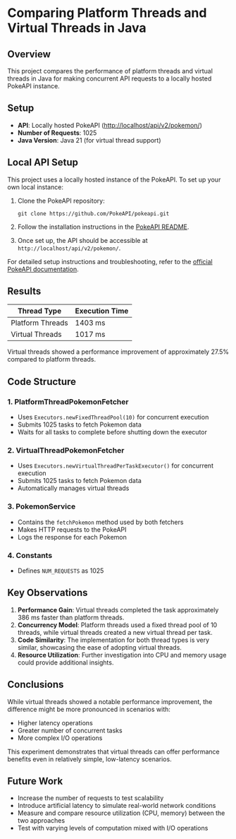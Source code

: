 # Comparing Platform Threads and Virtual Threads in Java

## Overview

This project compares the performance of platform threads and virtual threads in Java for making concurrent API
requests to a locally hosted PokeAPI instance.

## Setup

- **API**: Locally hosted PokeAPI (<http://localhost/api/v2/pokemon/>)
- **Number of Requests**: 1025
- **Java Version**: Java 21 (for virtual thread support)

## Local API Setup

This project uses a locally hosted instance of the PokeAPI. To set up your own local instance:

1. Clone the PokeAPI repository:
   ```
   git clone https://github.com/PokeAPI/pokeapi.git
   ```

2. Follow the installation instructions in the [PokeAPI README](https://github.com/PokeAPI/pokeapi?tab=readme-ov-file).

3. Once set up, the API should be accessible at `http://localhost/api/v2/pokemon/`.

For detailed setup instructions and troubleshooting, refer to the [official PokeAPI documentation](https://github.com/PokeAPI/pokeapi?tab=readme-ov-file).

## Results

| Thread Type      | Execution Time |
|------------------|----------------|
| Platform Threads | 1403 ms        |
| Virtual Threads  | 1017 ms        |

Virtual threads showed a performance improvement of approximately 27.5% compared to platform threads.

## Code Structure

### 1. PlatformThreadPokemonFetcher

- Uses `Executors.newFixedThreadPool(10)` for concurrent execution
- Submits 1025 tasks to fetch Pokemon data
- Waits for all tasks to complete before shutting down the executor

### 2. VirtualThreadPokemonFetcher

- Uses `Executors.newVirtualThreadPerTaskExecutor()` for concurrent execution
- Submits 1025 tasks to fetch Pokemon data
- Automatically manages virtual threads

### 3. PokemonService

- Contains the `fetchPokemon` method used by both fetchers
- Makes HTTP requests to the PokeAPI
- Logs the response for each Pokemon

### 4. Constants

- Defines `NUM_REQUESTS` as 1025

## Key Observations

1. **Performance Gain**: Virtual threads completed the task approximately 386 ms faster than platform threads.
2. **Concurrency Model**: Platform threads used a fixed thread pool of 10 threads, while virtual threads created a new virtual thread per task.
3. **Code Similarity**: The implementation for both thread types is very similar, showcasing the ease of adopting virtual threads.
4. **Resource Utilization**: Further investigation into CPU and memory usage could provide additional insights.

## Conclusions

While virtual threads showed a notable performance improvement, the difference might be more pronounced in scenarios with:
- Higher latency operations
- Greater number of concurrent tasks
- More complex I/O operations

This experiment demonstrates that virtual threads can offer performance benefits even in relatively simple, low-latency scenarios.

## Future Work

- Increase the number of requests to test scalability
- Introduce artificial latency to simulate real-world network conditions
- Measure and compare resource utilization (CPU, memory) between the two approaches
- Test with varying levels of computation mixed with I/O operations
